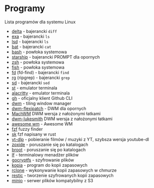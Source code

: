 # Programy

Lista programów dla systemu Linux

- [delta](https://github.com/dandavison/delta) - bajerancki `diff`
- [exa](https://the.exa.website) - bajerancki `ls`
- [lsd](https://github.com/Peltoche/lsd) - bajerancki `ls`
- [bat](https://github.com/sharkdp/bat) - bajerancki `cat`
- [bash](https://www.gnu.org/software/bash) - powłoka systemowa
- [starship](https://starship.rs) - bajerancki PROMPT dla opornych
- [zsh](https://www.zsh.org) - powłoka systemowa
- [fish](https://fishshell.com) - powłoka systemowa
- [fd](https://github.com/sharkdp/fd) (fd-find) - bajerancki `find`
- [rg](https://github.com/BurntSushi/ripgrep) (ripgrep) - bajerancki `grep`
- [sd](https://github.com/chmln/sd) - bajerancki `sed`
- [st](https://st.suckless.org/) - emulator terminala
- [alacritty](https://github.com/alacritty/alacritty) - emulator terminala
- [gh](https://cli.github.com/) - oficjalny klient Github CLI
- [dwm](https://dwm.suckless.org) - tiling window manager
- [dwm-flexipatch](https://github.com/bakkeby/dwm-flexipatch) - DWM dla opornych
- [MachWM](https://github.com/Mach-OS/MachWM) DWM wersja z nałożonymi łatkami
- [dwm-lukesmith](https://github.com/LukeSmithxyz/dwm) DWM wersja z nałożonymi łatkami
- [awesome wm](https://awesomewm.org/) - Awesome WM
- [fzf](https://github.com/junegunn/fzf) fuzzy finder
- [sk](https://github.com/lotabout/skim) fzf napisany w rust
- [yt-dlp](https://github.com/yt-dlp/yt-dlp) - pobieranie filmów / muzyki z YT, szybsza wersja youtube-dl
- [zoxide](https://github.com/ajeetdsouza/zoxide) - poruszanie się po katalogach
- [broot](https://github.com/Canop/broot) - poruszanie się po katalogach
- [lf](https://github.com/gokcehan/lf) - terminalowy menadżer plików
- [gocryptfs](https://github.com/rfjakob/gocryptfs) - szyfrowanie plików
- [kopia](https://github.com/kopia/kopia) - program do kopii zapasowych
- [rclone](https://github.com/rclone/rclone) - wykonywanie kopii zapasowych w chmurze
- [restic](https://github.com/restic/restic) - tworzenie szyfrowanych kopii zapasowych
- [minio](https://min.io/) - serwer plików kompatybilny z S3
